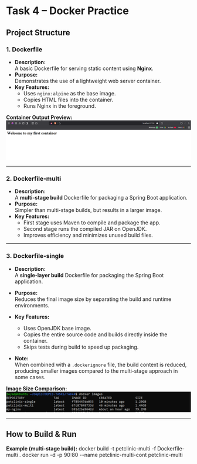 # Task 4 – Docker Practice


## Project Structure

### 1. **Dockerfile**
- **Description:**  
  A basic Dockerfile for serving static content using **Nginx**.
- **Purpose:**  
  Demonstrates the use of a lightweight web server container.
- **Key Features:**  
  - Uses `nginx:alpine` as the base image.  
  - Copies HTML files into the container.  
  - Runs Nginx in the foreground.

**Container Output Preview:**
![First Container Screenshot](first-cont.PNG)

---

### 2. **Dockerfile-multi**
- **Description:**  
  A **multi-stage build** Dockerfile for packaging a Spring Boot application.
- **Purpose:**  
  Simpler than multi-stage builds, but results in a larger image.
- **Key Features:**  
  - First stage uses Maven to compile and package the app.  
  - Second stage runs the compiled JAR on OpenJDK.  
  - Improves efficiency and minimizes unused build files.

---

### 3. **Dockerfile-single**
- **Description:**  
  A **single-layer build** Dockerfile for packaging the Spring Boot application.
- **Purpose:**  
  Reduces the final image size by separating the build and runtime environments.
- **Key Features:**  
  - Uses OpenJDK base image.  
  - Copies the entire source code and builds directly inside the container.  
  - Skips tests during build to speed up packaging.

- **Note:**  
  When combined with a `.dockerignore` file, the build context is reduced, producing smaller images compared to the multi-stage approach in some cases.

**Image Size Comparison:**
![Docker Images Screenshot](images.PNG)

---

## How to Build & Run

**Example (multi-stage build):**
docker build -t petclinic-multi -f Dockerfile-multi .
docker run -d -p 90:80 --name petclinic-multi-cont petclinic-multi
